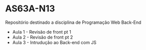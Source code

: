 # AS63A-N13
Repositório destinado a disciplina de Programação Web Back-End

- Aula 1 - Revisão de front pt 1
- Aula 2 - Revisão de front pt 2
- Aula 3 - Intrudução ao Back-end com JS
